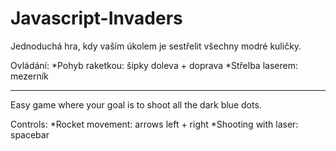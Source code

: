 # Javascript-Invaders
Jednoduchá hra, kdy vaším úkolem je sestřelit všechny modré kuličky.

Ovládání: 
*Pohyb raketkou: šipky doleva + doprava
*Střelba laserem: mezerník

---
Easy game where your goal is to shoot all the dark blue dots.

Controls:
*Rocket movement: arrows left + right
*Shooting with laser: spacebar
